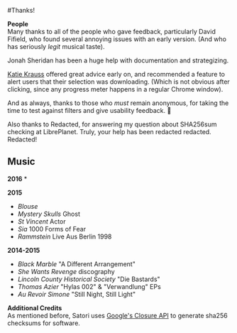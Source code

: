 #Thanks!

**People**<br>
Many thanks to all of the people who gave feedback, particularly David Fifield, who found several annoying issues with an early version. (And who has seriously *legit* musical taste).

Jonah Sheridan has been a huge help with documentation and strategizing.

[Katie Krauss](https://twitter.com/aidspol) offered great advice early on, and recommended a feature to alert users that their selection was downloading. (Which is not obvious after clicking, since any progress meter happens in a regular Chrome window).

And as always, thanks to those who *must* remain anonymous, for taking the time to test against filters and give usability feedback. :love_letter:

Also thanks to Redacted, for answering my question about SHA256sum checking at LibrePlanet. Truly, your help has been redacted redacted.  Redacted!


## Music

**2016**
* 

**2015**
* *Blouse*
* *Mystery Skulls* Ghost
* *St Vincent* Actor
* *Sia* 1000 Forms of Fear
* *Rammstein* Live Aus Berlin 1998

**2014-2015**
* *Black Marble* "A Different Arrangement"
* *She Wants Revenge* discography
* *Lincoln County Historical Society* "Die Bastards"
* *Thomas Azier* "Hylas 002" & "Verwandlung" EPs
* *Au Revoir Simone* "Still Night, Still Light"

**Additional Credits**<br>
As mentioned before, Satori uses [Google's Closure API](http://docs.closure-library.googlecode.com/git/namespace_goog_crypt.html) to generate sha256 checksums for software.

